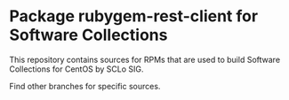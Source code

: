 # Package rubygem-rest-client for Software Collections

This repository contains sources for RPMs that are used
to build Software Collections for CentOS by SCLo SIG.

Find other branches for specific sources.
